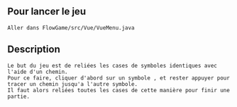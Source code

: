 ## Pour lancer le jeu 
    Aller dans FlowGame/src/Vue/VueMenu.java

## Description
    Le but du jeu est de reliées les cases de symboles identiques avec l'aide d'un chemin.
    Pour ce faire, cliquer d'abord sur un symbole , et rester appuyer pour tracer un chemin jusqu'a l'autre symbole.
    Il faut alors reliées toutes les cases de cette manière pour finir une partie. 
